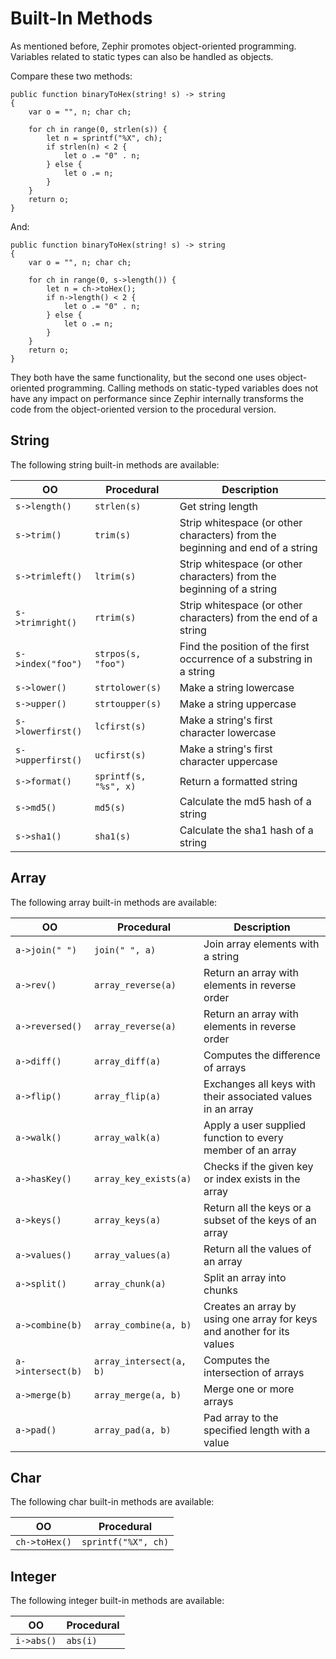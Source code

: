 # Built-In Methods
As mentioned before, Zephir promotes object-oriented programming. Variables related to static types can also be handled as objects.

Compare these two methods:

```zephir
public function binaryToHex(string! s) -> string
{
    var o = "", n; char ch;

    for ch in range(0, strlen(s)) {
        let n = sprintf("%X", ch);
        if strlen(n) < 2 {
            let o .= "0" . n;
        } else {
            let o .= n;
        }
    }
    return o;
}
```

And:

```zephir
public function binaryToHex(string! s) -> string
{
    var o = "", n; char ch;

    for ch in range(0, s->length()) {
        let n = ch->toHex();
        if n->length() < 2 {
            let o .= "0" . n;
        } else {
            let o .= n;
        }
    }
    return o;
}
```

They both have the same functionality, but the second one uses object-oriented programming. Calling methods on static-typed variables does not have any impact on performance since Zephir internally transforms the code from the object-oriented version to the procedural version.

## String
The following string built-in methods are available:

| OO                 | Procedural             | Description                                                                    |
|--------------------|------------------------|--------------------------------------------------------------------------------|
| `s->length()`      | `strlen(s)`            | Get string length                                                              |
| `s->trim()`        | `trim(s)`              | Strip whitespace (or other characters) from the beginning and end of a string  |
| `s->trimleft()`    | `ltrim(s)`             | Strip whitespace (or other characters) from the beginning of a string          |
| `s->trimright()`   | `rtrim(s)`             | Strip whitespace (or other characters) from the end of a string                |
| `s->index("foo")`  | `strpos(s, "foo")`     | Find the position of the first occurrence of a substring in a string           |
| `s->lower()`       | `strtolower(s)`        | Make a string lowercase                                                        |
| `s->upper()`       | `strtoupper(s)`        | Make a string uppercase                                                        |
| `s->lowerfirst()`  | `lcfirst(s)`           | Make a string's first character lowercase                                      |
| `s->upperfirst()`  | `ucfirst(s)`           | Make a string's first character uppercase                                      |
| `s->format()`      | `sprintf(s, "%s", x)`  | Return a formatted string                                                      |
| `s->md5()`         | `md5(s)`               | Calculate the md5 hash of a string                                             |
| `s->sha1()`        | `sha1(s)`              | Calculate the sha1 hash of a string                                            |

## Array
The following array built-in methods are available:

| OO                 | Procedural               | Description                                                              |
|--------------------|--------------------------|--------------------------------------------------------------------------|
| `a->join(" ")`     | `join(" ", a)`           | Join array elements with a string                                        |
| `a->rev()`         | `array_reverse(a)`       | Return an array with elements in reverse order                           |
| `a->reversed()`    | `array_reverse(a)`       | Return an array with elements in reverse order                           |
| `a->diff()`        | `array_diff(a)`          | Computes the difference of arrays                                        |
| `a->flip()`        | `array_flip(a)`          | Exchanges all keys with their associated values in an array              |
| `a->walk()`        | `array_walk(a)`          | Apply a user supplied function to every member of an array               |
| `a->hasKey()`      | `array_key_exists(a)`    | Checks if the given key or index exists in the array                     |
| `a->keys()`        | `array_keys(a)`          | Return all the keys or a subset of the keys of an array                  |
| `a->values()`      | `array_values(a)`        | Return all the values of an array                                        |
| `a->split()`       | `array_chunk(a)`         | Split an array into chunks                                               |
| `a->combine(b)`    | `array_combine(a, b)`    | Creates an array by using one array for keys and another for its values  |
| `a->intersect(b)`  | `array_intersect(a, b)`  | Computes the intersection of arrays                                      |
| `a->merge(b)`      | `array_merge(a, b)`      | Merge one or more arrays                                                 |
| `a->pad()`         | `array_pad(a, b)`        | Pad array to the specified length with a value                           |

## Char
The following char built-in methods are available:

| OO             | Procedural           |
|----------------|----------------------|
| `ch->toHex()`  | `sprintf("%X", ch)`  |

## Integer
The following integer built-in methods are available:

| OO           | Procedural    |
|--------------|---------------|
| `i->abs()`   | `abs(i)`      |
